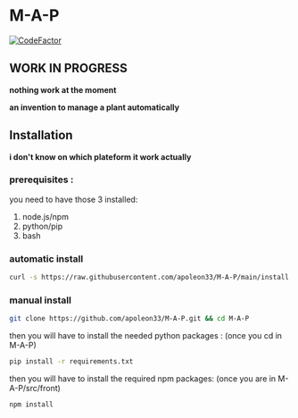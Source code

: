 # M-A-P 
[![CodeFactor](https://www.codefactor.io/repository/github/apoleon33/m-a-p/badge/main)](https://www.codefactor.io/repository/github/apoleon33/m-a-p/overview/main)

## **WORK IN PROGRESS**
**nothing work at the moment**

**an invention to manage a plant automatically**

## Installation

**i don't know on which plateform it work actually**

### prerequisites :
you need to have those 3 installed:
1. node.js/npm
2. python/pip
3. bash

### automatic install


```sh
curl -s https://raw.githubusercontent.com/apoleon33/M-A-P/main/install.sh | sh
 ```

### manual install

```sh
git clone https://github.com/apoleon33/M-A-P.git && cd M-A-P
 ```

then you will have to install the needed python packages :
(once you cd in M-A-P)
```sh
pip install -r requirements.txt
 ```
 then you will have to install the required npm packages:
 (once you are in M-A-P/src/front)
 ```sh
npm install
 ```